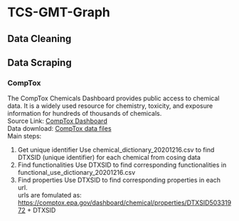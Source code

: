 # TCS-GMT-Graph
## Data Cleaning

## Data Scraping
### CompTox
The CompTox Chemicals Dashboard provides public access to chemical data. It is a widely used resource for chemistry, toxicity, and exposure information for hundreds of thousands of chemicals.\
Source Link: [CompTox Dashboard](https://comptox.epa.gov/dashboard/)\
Data download: [CompTox data files](https://epa.figshare.com/articles/dataset/The_Chemical_and_Products_Database_CPDat_MySQL_Data_File/5352997)\
Main steps:
1. Get unique identifier
Use chemical_dictionary_20201216.csv to find DTXSID (unique identifier) for each chemical from cosing data
3. Find functionalities
Use DTXSID to find corresponding functionalities in functional_use_dictionary_20201216.csv
5. Find properties
Use DTXSID to find corresponding properties in each url.\
urls are fomulated as: https://comptox.epa.gov/dashboard/chemical/properties/DTXSID50331972 + DTXSID

